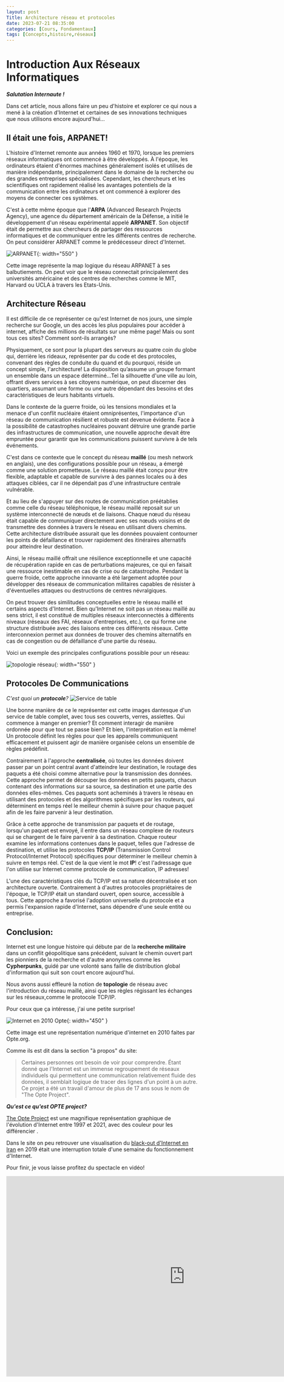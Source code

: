 ```yaml
---
layout: post
Title: Architecture réseau et protocoles
date: 2023-07-21 08:35:00
categories: [Cours, Fondamentaux]
tags: [Concepts,histoire,réseaux]
---
```


Introduction Aux Réseaux Informatiques
===

___Salutation Internaute !___

Dans cet article, nous allons faire un peu d'histoire et explorer ce qui nous a mené à la création d'Internet et certaines de ses innovations techniques que nous utilisons encore aujourd'hui...

Il était une fois, ARPANET!
---

L'histoire d'Internet remonte aux années 1960 et 1970, lorsque les premiers réseaux informatiques ont commencé à être développés. À l'époque, les ordinateurs étaient d'énormes machines généralement isolés et utilisés de manière indépendante, principalement dans le domaine de la recherche ou des grandes entreprises spécialisées. Cependant, les chercheurs et les scientifiques ont rapidement réalisé les avantages potentiels de la communication entre les ordinateurs et ont commencé à explorer des moyens de connecter ces systèmes.

C'est à cette même époque que l'**ARPA** (Advanced Research Projects Agency), une agence du département américain de la Défense, a initié le développement d'un réseau expérimental appelé **ARPANET**. Son objectif était de permettre aux chercheurs de partager des ressources informatiques et de communiquer entre les différents centres de recherche. On peut considérer ARPANET comme le prédécesseur direct d'Internet.

![ARPANET](/images/Arpanet_map_1973.jpg){: width="550" }

Cette image représente la map logique du réseau ARPANET à ses balbutiements. On peut voir que le réseau connectait principalement des universités américaine et des centres de recherches comme le MIT, Harvard ou UCLA à travers les Etats-Unis.

Architecture Réseau
---

Il est difficile de ce représenter ce qu'est Internet de nos jours, une simple recherche sur Google, un des accès les plus populaires pour accéder à internet, affiche des millions de résultats sur une même page! Mais ou sont tous ces sites? Comment sont-ils arrangés?

Physiquement, ce sont pour la plupart des serveurs au quatre coin du globe qui, derrière les rideaux, représenter par du code et des protocoles, convenant des règles de conduite du quand et du pourquoi, réside un concept simple, l'architecture! La disposition qu’assume un groupe formant un ensemble dans un espace déterminé...Tel la silhouette d'une ville au loin, offrant divers services à ses citoyens numérique, on peut discerner des quartiers, assumant une forme ou une autre dépendant des besoins et des caractéristiques de leurs habitants virtuels.

Dans le contexte de la guerre froide, où les tensions mondiales et la menace d'un conflit nucléaire étaient omniprésentes, l'importance d'un réseau de communication résilient et robuste est devenue évidente. Face à la possibilité de catastrophes nucléaires pouvant détruire une grande partie des infrastructures de communication, une nouvelle approche devait être empruntée pour garantir que les communications puissent survivre à de tels événements.

C'est dans ce contexte que le concept du réseau **maillé** (ou mesh network en anglais), une des configurations possible pour un réseau, a émergé comme une solution prometteuse. Le réseau maillé était conçu pour être flexible, adaptable et capable de survivre à des pannes locales ou à des attaques ciblées, car il ne dépendait pas d'une infrastructure centrale vulnérable.

Et au lieu de s'appuyer sur des routes de communication préétablies comme celle du réseau téléphonique, le réseau maillé reposait sur un système interconnecté de nœuds et de liaisons. Chaque nœud du réseau était capable de communiquer directement avec ses nœuds voisins et de transmettre des données à travers le réseau en utilisant divers chemins. Cette architecture distribuée assurait que les données pouvaient contourner les points de défaillance et trouver rapidement des itinéraires alternatifs pour atteindre leur destination.

Ainsi, le réseau maillé offrait une résilience exceptionnelle et une capacité de récupération rapide en cas de perturbations majeures, ce qui en faisait une ressource inestimable en cas de crise ou de catastrophe. Pendant la guerre froide, cette approche innovante a été largement adoptée pour développer des réseaux de communication militaires capables de résister à d'éventuelles attaques ou destructions de centres névralgiques.

On peut trouver des similitudes conceptuelles entre le réseau maillé et certains aspects d'Internet. Bien qu'Internet ne soit pas un réseau maillé au sens strict, il est constitué de multiples réseaux interconnectés à différents niveaux (réseaux des FAI, réseaux d'entreprises, etc.), ce qui forme une structure distribuée avec des liaisons entre ces différents réseaux. Cette interconnexion permet aux données de trouver des chemins alternatifs en cas de congestion ou de défaillance d'une partie du réseau.

Voici un exemple des principales configurations possible pour un réseau:

![topologie réseau](/images/topologie%20réseau.png){: width="550" }

Protocoles De Communications
---

*C'est quoi un **protocole**?*
![Service de table](/images/IllustrationServiceTable.jpg)

Une bonne manière de ce le représenter est cette images dantesque d'un service de table complet, avec tous ses couverts, verres, assiettes.
Qui commence à manger en premier? Et comment interagir de manière ordonnée pour que tout se passe bien? Et bien, l'interprétation est la même!
Un protocole définit les règles pour que les appareils communiquent efficacement et puissent agir de manière organisée celons un ensemble de règles prédéfinit.

Contrairement à l'approche **centralisée**, où toutes les données doivent passer par un point central avant d'atteindre leur destination, le routage des paquets a été choisi comme alternative pour la transmission des données. Cette approche permet de découper les données en petits paquets, chacun contenant des informations sur sa source, sa destination et une partie des données elles-mêmes. Ces paquets sont acheminés à travers le réseau en utilisant des protocoles et des algorithmes spécifiques par les routeurs, qui déterminent en temps réel le meilleur chemin à suivre pour chaque paquet afin de les faire parvenir à leur destination.

Grâce à cette approche de transmission par paquets et de routage, lorsqu'un paquet est envoyé, il entre dans un réseau complexe de routeurs qui se chargent de le faire parvenir à sa destination. Chaque routeur examine les informations contenues dans le paquet, telles que l'adresse de destination, et utilise les protocoles **TCP/IP** (Transmission Control Protocol/Internet Protocol) spécifiques pour déterminer le meilleur chemin à suivre en temps réel.
C'est de la que vient le mot **IP**! c'est l'adressage que l'on utilise sur Internet comme protocole de communication, IP adresses!

L'une des caractéristiques clés du TCP/IP est sa nature décentralisée et son architecture ouverte. Contrairement à d'autres protocoles propriétaires de l'époque, le TCP/IP était un standard ouvert, open source, accessible à tous. Cette approche a favorisé l'adoption universelle du protocole et a permis l'expansion rapide d'Internet, sans dépendre d'une seule entité ou entreprise.

Conclusion:
---

Internet est une longue histoire qui débute par de la **recherche militaire** dans un conflit géopolitique sans précédent, suivant le chemin ouvert part les pionniers de la recherche et d'autre anonymes comme les **Cypherpunks**, guidé par une volonté sans faille de distribution global d'information qui suit son court encore aujourd'hui.

Nous avons aussi effleuré la notion de **topologie** de réseau avec l'introduction du réseau maillé, ainsi que les règles régissant les échanges sur les réseaux,comme le protocole TCP/IP.

Pour ceux que ça intéresse, j'ai une petite surprise!

![Internet en 2010 Opte](/images/network-2010.png){: width="450" }

Cette image est une représentation numérique d'internet en 2010 faites par Opte.org.

Comme ils est dit dans la section "à propos" du site:

> Certaines personnes ont besoin de voir pour comprendre.
> Étant donné que l'Internet est un immense regroupement de réseaux individuels qui permettent une communication relativement fluide des données, il semblait logique de tracer des lignes d'un point à un autre.
> Ce projet a été un travail d'amour de plus de 17 ans sous le nom de "The Opte Project".

***Qu'est ce qu'est OPTE project?***

[The Opte Project](https://www.opte.org/) est une magnifique représentation graphique de l'évolution d'Internet entre 1997 et 2021, avec des couleur pour les différencier .

Dans le site on peu retrouver une visualisation du [black-out d'Internet en Iran](https://youtu.be/BUtlP1kVo-4) en 2019 était une interruption totale d'une semaine du fonctionnement d'Internet.

Pour finir, je vous laisse profitez du spectacle en vidéo!

<iframe width="940" height="528" src="https://www.youtube.com/embed/DdaElt6oP6w" title="The Internet:  1997 - 2021 (1m)" frameborder="0" allow="accelerometer; autoplay; clipboard-write; encrypted-media; gyroscope; picture-in-picture; web-share" allowfullscreen></iframe>
